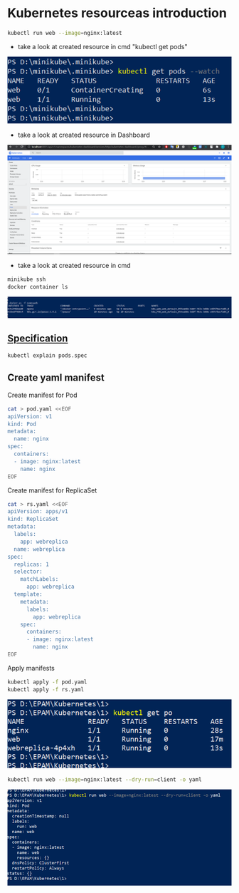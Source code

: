 # Kubernetes resourceas introduction
```bash
kubectl run web --image=nginx:latest
```
- take a look at created resource in cmd "kubectl get pods"

![alt text](https://github.com/borodinvv/devops-school-k8s/raw/master/1/Screenshot_1.png)

- take a look at created resource in Dashboard

![alt text](https://github.com/borodinvv/devops-school-k8s/raw/master/1/Screenshot_2.png)

- take a look at created resource in cmd
```bash
minikube ssh
docker container ls
```

![alt text](https://github.com/borodinvv/devops-school-k8s/raw/master/1/Screenshot_3.png)


## [Specification](https://kubernetes.io/docs/reference/generated/kubernetes-api/v1.18/)
```bash
kubectl explain pods.spec
```

## Create yaml manifest

Create manifest for Pod
```bash
cat > pod.yaml <<EOF
apiVersion: v1
kind: Pod
metadata:
  name: nginx
spec:
  containers:
  - image: nginx:latest
    name: nginx
EOF
```

Create manifest for ReplicaSet
```bash
cat > rs.yaml <<EOF
apiVersion: apps/v1
kind: ReplicaSet
metadata:
  labels:
    app: webreplica
  name: webreplica
spec:
  replicas: 1
  selector:
    matchLabels:
      app: webreplica
  template:
    metadata:
      labels:
        app: webreplica
    spec:
      containers:
      - image: nginx:latest
        name: nginx
EOF
```

Apply manifests
```bash
kubectl apply -f pod.yaml
kubectl apply -f rs.yaml
```

![alt text](https://github.com/borodinvv/devops-school-k8s/raw/master/1/Screenshot_4.png)


```bash
kubectl run web --image=nginx:latest --dry-run=client -o yaml
```

![alt text](https://github.com/borodinvv/devops-school-k8s/raw/master/1/Screenshot_5.png)